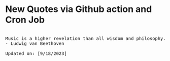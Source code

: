 # New Quotes via Github action and Cron Job

<pre>
<!-- #quote -->
Music is a higher revelation than all wisdom and philosophy.
- Ludwig van Beethoven

Updated on: [9/18/2023]
<!-- #quoteEnd -->
</pre>
